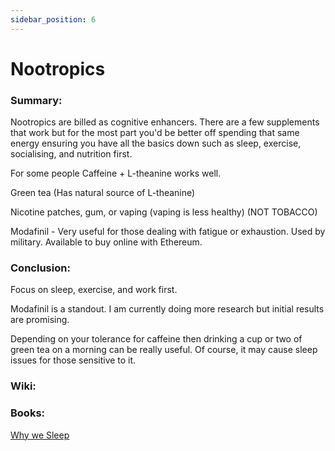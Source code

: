 ```yaml
---
sidebar_position: 6
---
```


# Nootropics

### Summary: 

Nootropics are billed as cognitive enhancers. There are a few supplements that work
but for the most part you'd be better off spending that same energy ensuring you have all the basics down such as 
sleep, exercise, socialising, and nutrition first.



For some people Caffeine + L-theanine works well.

Green tea (Has natural source of L-theanine)

Nicotine patches, gum, or vaping (vaping is less healthy) 
(NOT TOBACCO)

Modafinil - Very useful for those dealing with fatigue or exhaustion.
Used by military. Available to buy online with Ethereum.



### Conclusion:

Focus on sleep, exercise, and work first.

Modafinil is a standout. I am currently doing more research but initial results are promising.

Depending on your tolerance for caffeine then drinking a cup or two of green tea on a morning can be 
really useful. Of course, it may cause sleep issues for those sensitive to it.


### Wiki:



### Books:

[Why we Sleep](https://www.goodreads.com/book/show/34466963-why-we-sleep)

